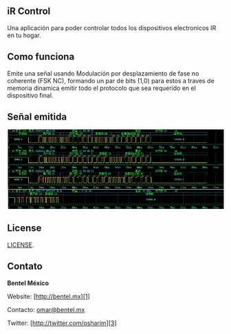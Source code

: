 
iR Control
----------

Una aplicación para poder controlar todos los dispositivos electronicos IR en tu hogar.


Como funciona
----------

Emite una señal usando Modulación por desplazamiento de fase no coherente (FSK NC), formando un par de bits (1,0) para estos a traves de memoria dinamica
emitir todo el protocolo que sea requerido en el dispositivo final.

Señal emitida
----------

![signal](resources/signal.png)


## License
[LICENSE](https://github.com/osharim/iR-control/blob/master/LICENSE).

Contato
----------

**Bentel México**  
  
Website: [http://bentel.mx][1]

Contacto: [omar@bentel.mx][2]

Twitter: [http://twitter.com/osharim][3] 

  [1]: http://bentel.mx
  [2]: mailto:omar@bentel.mx
  [3]: http://twitter.com/osharim
